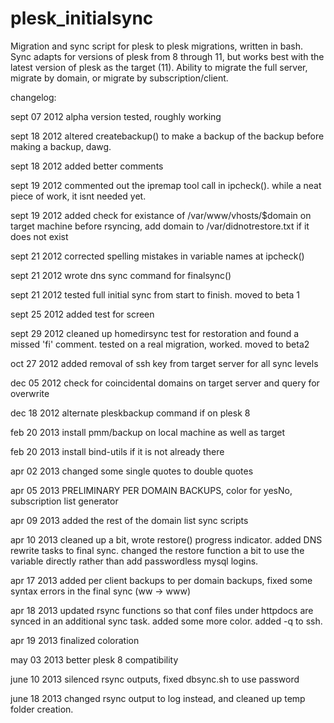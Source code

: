 plesk_initialsync
=================

Migration and sync script for plesk to plesk migrations, written in bash. Sync adapts for versions of plesk from 8 through 11, but works best with the latest version of plesk as the target (11). Ability to migrate the full server, migrate by domain, or migrate by subscription/client. 

changelog:

sept 07 2012 alpha version tested, roughly working

sept 18 2012 altered createbackup() to make a backup of the backup before making a backup, dawg.

sept 18 2012 added better comments

sept 19 2012 commented out the ipremap tool call in ipcheck(). while a neat piece of work, it isnt needed yet.

sept 19 2012 added check for existance of /var/www/vhosts/$domain on target machine before rsyncing, add domain to /var/didnotrestore.txt if it does not exist

sept 21 2012 corrected spelling mistakes in variable names at ipcheck()

sept 21 2012 wrote dns sync command for finalsync()

sept 21 2012 tested full initial sync from start to finish. moved to beta 1

sept 25 2012 added test for screen

sept 29 2012 cleaned up homedirsync test for restoration and found a missed 'fi' comment. tested on a real migration, worked. moved to beta2

oct 27 2012 added removal of ssh key from target server for all sync levels

dec 05 2012 check for coincidental domains on target server and query for overwrite

dec 18 2012 alternate pleskbackup command if on plesk 8

feb 20 2013 install pmm/backup on local machine as well as target

feb 20 2013 install bind-utils if it is not already there

apr 02 2013 changed some single quotes to double quotes

apr 05 2013 PRELIMINARY PER DOMAIN BACKUPS, color for yesNo, subscription list generator

apr 09 2013 added the rest of the domain list sync scripts

apr 10 2013 cleaned up a bit, wrote restore() progress indicator. added DNS rewrite tasks to final sync. changed the restore function a bit to use the variable directly rather than add passwordless mysql logins.

apr 17 2013 added per client backups to per domain backups, fixed some syntax errors in the final sync (ww -> www)

apr 18 2013 updated rsync functions so that conf files under httpdocs are synced in an additional sync task. added some more color. added -q to ssh.

apr 19 2013 finalized coloration

may 03 2013 better plesk 8 compatibility

june 10 2013 silenced rsync outputs, fixed dbsync.sh to use password

june 18 2013 changed rsync output to log instead, and cleaned up temp folder creation.
